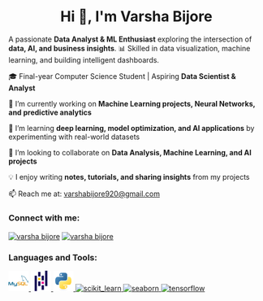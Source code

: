 <h1 align="center">Hi 👋, I'm Varsha Bijore</h1>

 A passionate **Data Analyst & ML Enthusiast**  exploring the intersection of  **data, AI, and business insights**.
 📊 Skilled in data visualization, machine learning, and building intelligent dashboards. 

🎓 Final-year Computer Science Student | Aspiring **Data Scientist & Analyst**  
 
🔭 I’m currently working on **Machine Learning projects, Neural Networks, and predictive analytics**  

🌱 I’m learning **deep learning, model optimization, and AI applications** by experimenting with real-world datasets  

👯 I’m looking to collaborate on **Data Analysis, Machine Learning, and AI projects**  

💡 I enjoy writing **notes, tutorials, and sharing insights** from my projects  

📫 Reach me at: varshabijore920@gmail.com
<h3 align="left">Connect with me:</h3>
<p align="left">
<a href="https://linkedin.com/in/varsha bijore" target="blank"><img align="center" src="https://raw.githubusercontent.com/rahuldkjain/github-profile-readme-generator/master/src/images/icons/Social/linked-in-alt.svg" alt="varsha bijore" height="30" width="40" /></a>
<a href="https://kaggle.com/varsha bijore" target="blank"><img align="center" src="https://raw.githubusercontent.com/rahuldkjain/github-profile-readme-generator/master/src/images/icons/Social/kaggle.svg" alt="varsha bijore" height="30" width="40" /></a>
</p>

<h3 align="left">Languages and Tools:</h3>
<p align="left"> <a href="https://www.mysql.com/" target="_blank" rel="noreferrer"> <img src="https://raw.githubusercontent.com/devicons/devicon/master/icons/mysql/mysql-original-wordmark.svg" alt="mysql" width="40" height="40"/> </a> <a href="https://pandas.pydata.org/" target="_blank" rel="noreferrer"> <img src="https://raw.githubusercontent.com/devicons/devicon/2ae2a900d2f041da66e950e4d48052658d850630/icons/pandas/pandas-original.svg" alt="pandas" width="40" height="40"/> </a> <a href="https://www.python.org" target="_blank" rel="noreferrer"> <img src="https://raw.githubusercontent.com/devicons/devicon/master/icons/python/python-original.svg" alt="python" width="40" height="40"/> </a> <a href="https://scikit-learn.org/" target="_blank" rel="noreferrer"> <img src="https://upload.wikimedia.org/wikipedia/commons/0/05/Scikit_learn_logo_small.svg" alt="scikit_learn" width="40" height="40"/> </a> <a href="https://seaborn.pydata.org/" target="_blank" rel="noreferrer"> <img src="https://seaborn.pydata.org/_images/logo-mark-lightbg.svg" alt="seaborn" width="40" height="40"/> </a> <a href="https://www.tensorflow.org" target="_blank" rel="noreferrer"> <img src="https://www.vectorlogo.zone/logos/tensorflow/tensorflow-icon.svg" alt="tensorflow" width="40" height="40"/> </a> </p>



 

  
